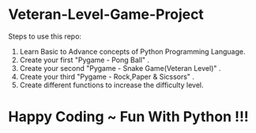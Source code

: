 # Veteran-Level-Game-Project
Steps to use this repo:

1. Learn Basic to Advance concepts of Python Programming Language. 
2. Create your first "Pygame - Pong Ball" .
3. Create your second "Pygame - Snake Game(Veteran Level)" .
4. Create your third "Pygame - Rock,Paper & Sicssors" .
5. Create different functions to increase the difficulty level.

# Happy Coding ~ Fun With Python !!!
